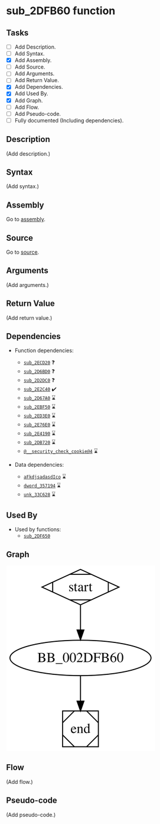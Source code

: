 # sub_2DFB60 function

## Tasks

- [ ] Add Description.
- [ ] Add Syntax.
- [X] Add Assembly.
- [ ] Add Source.
- [ ] Add Arguments.
- [ ] Add Return Value.
- [X] Add Dependencies.
- [X] Add Used By.
- [X] Add Graph.
- [ ] Add Flow.
- [ ] Add Pseudo-code.
- [ ] Fully documented (Including dependencies).

## Description

(Add description.)

## Syntax

(Add syntax.)

## Assembly

Go to [assembly](../asm/sub_2DFB60.asm).

## Source

Go to [source](../cc/sub_2DFB60.cc).

## Arguments

(Add arguments.)

## Return Value

(Add return value.)

## Dependencies

* Function dependencies:
  * [`sub_2ECD20`](sub_2ECD20.md) ❓
  * [`sub_2D6BD0`](sub_2D6BD0.md) ❓
  * [`sub_2D2DC0`](sub_2D2DC0.md) ❓
  * [`sub_2E2C40`](sub_2E2C40.md) ✔️
  * [`sub_2D67A0`](sub_2D67A0.md) ⌛
  * [`sub_2EBF50`](sub_2EBF50.md) ⌛
  * [`sub_2ED3E0`](sub_2ED3E0.md) ⌛
  * [`sub_2E76E0`](sub_2E76E0.md) ⌛
  * [`sub_2E4190`](sub_2E4190.md) ⌛
  * [`sub_2DB720`](sub_2DB720.md) ⌛
  * [`@__security_check_cookie@4`](@__security_check_cookie@4.md) ⌛

* Data dependencies:
  * [`aFkdjsadasdIco`](aFkdjsadasdIco.md) ⌛
  * [`dword_357194`](dword_357194.md) ⌛
  * [`unk_33C628`](unk_33C628.md) ⌛

## Used By

* Used by functions:
  * [`sub_2DF650`](sub_2DF650.md)

## Graph

![sub_2DFB60 Graph](../svg/sub_2DFB60.svg "sub_2DFB60 Graph")

## Flow

(Add flow.)

## Pseudo-code

(Add pseudo-code.)


